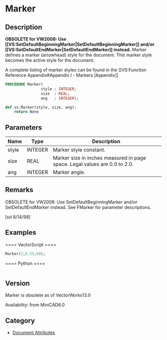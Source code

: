 # Marker

## Description
<b>OBSOLETE for VW2008: Use [[VS:SetDefaultBeginningMarker|SetDefaultBeginningMarker]] and/or [[VS:SetDefaultEndMarker|SetDefaultEndMarker]] instead.</b>
Marker defines a marker (arrowhead) style for the document. This marker style becomes the active style for the document.

A complete listing of marker styles can be found in the [[VS:Function Reference Appendix#Appendix I - Markers |Appendix]]

```pascal
PROCEDURE Marker(
				style : INTEGER;
				size  : REAL;
				ang   : INTEGER);
```

```python
def vs.Marker(style, size, ang):
    return None
```

## Parameters
|Name|Type|Description|
|---|---|---|
|style|INTEGER|Marker style constant.|
|size|REAL|Marker size in inches measured in page space.  Legal values are 0.0 to 2.0.|
|ang|INTEGER|Marker angle.|

## Remarks
OBSOLETE for VW2008: Use SetDefaultBeginningMarker and/or SetDefaultEndMarker instead.
See FMarker for parameter descriptions.

[sd 8/14/98]

## Examples
==== VectorScript ====
```pascal
Marker(2,0.25,60);
```
==== Python ====
```python

```

## Version
Marker is obsolete as of VectorWorks13.0<P>


Availability: from MiniCAD6.0

## Category
* [Document Attributes](../Categories/Document%20Attributes.md)
